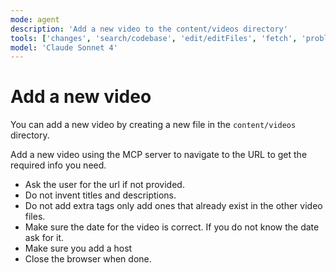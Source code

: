 ```yaml
---
mode: agent
description: 'Add a new video to the content/videos directory'
tools: ['changes', 'search/codebase', 'edit/editFiles', 'fetch', 'problems', 'runCommands', 'runTasks', 'runTests', 'search', 'search/searchResults', 'runCommands/terminalLastCommand', 'runCommands/terminalSelection', 'testFailure', 'microsoft/playwright-mcp/*']
model: 'Claude Sonnet 4'
---
```


# Add a new video

You can add a new video by creating a new file in the `content/videos` directory.

Add a new video using the MCP server to navigate to the URL to get the required info you need. 
- Ask the user for the url if not provided.
- Do not invent titles and descriptions. 
- Do not add extra tags only add ones that already exist in the other video files. 
- Make sure the date for the video is correct. If you do not know the date ask for it.
- Make sure you add a host
- Close the browser when done.
